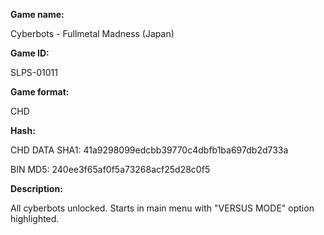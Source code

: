 ﻿**Game name:**

Cyberbots - Fullmetal Madness (Japan)

**Game ID:**

SLPS-01011

**Game format:**

CHD

**Hash:**

CHD DATA SHA1: 41a9298099edcbb39770c4dbfb1ba697db2d733a

BIN MD5: 240ee3f65af0f5a73268acf25d28c0f5

**Description:**

All cyberbots unlocked. Starts in main menu with "VERSUS MODE" option highlighted.